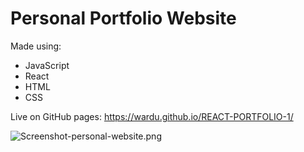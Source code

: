 # Personal Portfolio Website

Made using:

- JavaScript
- React
- HTML
- CSS

Live on GitHub pages: https://wardu.github.io/REACT-PORTFOLIO-1/

![Screenshot-personal-website.png](https://github.com/wardu/REACT-PORTFOLIO-1/blob/master/Screenshot-personal-website.png)
